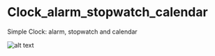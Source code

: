 # Clock_alarm_stopwatch_calendar
Simple Clock: alarm, stopwatch and calendar 

![alt text]( Clock_alarm_stopwatch_calendar/images/Alarm.PNG )
